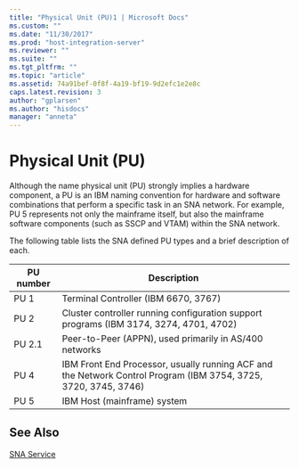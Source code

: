 ```yaml
---
title: "Physical Unit (PU)1 | Microsoft Docs"
ms.custom: ""
ms.date: "11/30/2017"
ms.prod: "host-integration-server"
ms.reviewer: ""
ms.suite: ""
ms.tgt_pltfrm: ""
ms.topic: "article"
ms.assetid: 74a91bef-0f8f-4a19-bf19-9d2efc1e2e8c
caps.latest.revision: 3
author: "gplarsen"
ms.author: "hisdocs"
manager: "anneta"
---
```

# Physical Unit (PU)
Although the name physical unit (PU) strongly implies a hardware component, a PU is an IBM naming convention for hardware and software combinations that perform a specific task in an SNA network. For example, PU 5 represents not only the mainframe itself, but also the mainframe software components (such as SSCP and VTAM) within the SNA network.  
  
 The following table lists the SNA defined PU types and a brief description of each.  
  
|PU number|Description|  
|---------------|-----------------|  
|PU 1|Terminal Controller (IBM 6670, 3767)|  
|PU 2|Cluster controller running configuration support programs (IBM 3174, 3274, 4701, 4702)|  
|PU 2.1|Peer-to-Peer (APPN), used primarily in AS/400 networks|  
|PU 4|IBM Front End Processor, usually running ACF and the Network Control Program (IBM 3754, 3725, 3720, 3745, 3746)|  
|PU 5|IBM Host (mainframe) system|  
  
## See Also  
 [SNA Service](../core/sna-service2.md)